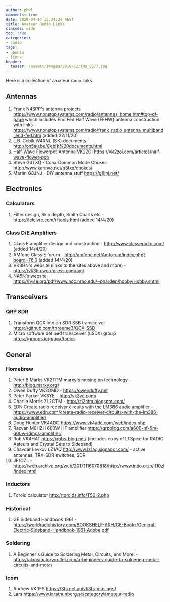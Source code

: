 ```yaml
---
author: phwl
comments: true
date: 2020-04-14 15:34:34 AEST
title: Amateur Radio Links
classes: wide
toc: true
categories:
- radio
tags:
- ubuntu
- linux
header:
  teaser: /assets/images/2018/12/IMG_9577.jpg
---
```


Here is a collection of amateur radio links.

<!-- more -->

## Antennas
1. Frank N4SPP's antenna projects <https://www.nonstopsystems.com/radio/antennas_home.htm#top-of-page> which includes End Fed Half Wave (EFHW) antenna construction with links - <https://www.nonstopsystems.com/radio/frank_radio_antenna_multiband_end-fed.htm> (added 22/11/20)
1. L.B. Cebik W4RNL (SK) documents <http://on5au.be/Cebik%20documents.html>
1. Half-Wave Flowerpot Antenna VK2ZOI <https://vk2zoi.com/articles/half-wave-flower-pot/>
1. Steve G3TXQ - Coax Common Mode Chokes <http://www.karinya.net/g3txq/chokes/>
1. Martin G8JNJ - DIY antenna stuff <https://g8jnj.net/>

## Electronics
### Calculators
1. Filter design, Skin depth, Smith Charts etc - <https://leleivre.com/rftools.html> (added 14/4/20)

### Class D/E Amplifiers
1. Class E amplifier design and construction - <http://www.classeradio.com/> (added 14/4/20)
1. AMfone Class E forum - <http://amfone.net/Amforum/index.php?board=76.0> (added 14/4/20)
1. VK3HN's website (links to the sites above and more) - <https://vk3hn.wordpress.com/am/>
1. NA5N's website <https://hyse.org/pdf/www.aoc.nrao.edu/~pharden/hobby/Hobby.shtml>


## Transceivers
### QRP SDR
1. Transform QCX into an SDR SSB transceiver <https://github.com/threeme3/QCX-SSB>
1. Micro software defined transceiver (uSDX) group <https://groups.io/g/ucx/topics>

## General
### Homebrew 
1. Peter B Marks VK2TPM marxy's musing on technology - <http://blog.marxy.org/>
1. Owen Duffy VK2OMD - <https://owenduffy.net>
1. Peter Parker VK3YE - <http://vk3ye.com/>
1. Charlie Morris ZL2CTM - <http://zl2ctm.blogspot.com/>
1. EDN Create radio receiver circuits with the LM386 audio amplifier - <https://www.edn.com/create-radio-receiver-circuits-with-the-lm386-audio-amplifier/>
1. Doug Hunter VK4ADC <https://www.vk4adc.com/web/index.php>
1. Razvan M0HZH 600W HF amplifier <https://qrpblog.com/a600-hf-6m-600w-ldmos-amplifier/>
1. Rob VK4HAT <https://robs-blog.net/> (includes copy of LTSpice for RADIO Aateurs and Crystal Sets to Sideband)
1. Chavdar Levkov LZ1AQ <http://www.lz1aq.signacor.com/> - active antennas, TRX-SDR switches, SDR
1. JF1OZL - <https://web.archive.org/web/20171116070818/http://www.intio.or.jp/jf10zl/index.html>

### Inductors
1. Toroid calculator <http://toroids.info/T50-2.php>

### Historical
1. GE Sideband Handbook 1961 - <https://worldradiohistory.com/BOOKSHELF-ARH/GE-Books/General-Electric-Sideband-Handbook-1961-Adobe.pdf>

### Soldering
1. A Beginner's Guide to Soldering Metal, Circuits, and More! - <https://alansfactoryoutlet.com/a-beginners-guide-to-soldering-metal-circuits-and-more/>

### Icom
1. Andrew VK3FS <https://3fs.net.au/vk3fs-musings/>
1. Lars <https://www.larsthunberg.se/category/amateur-radio>
